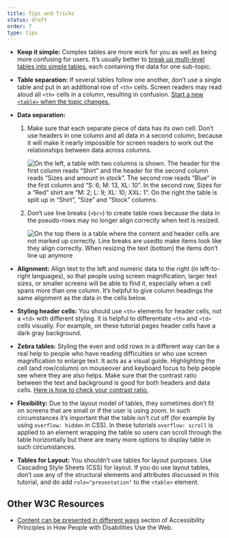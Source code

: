 ```yaml
---
title: Tips and Tricks
status: draft
order: 7
type: tips
---
```


-   **Keep it simple:** Complex tables are more work for you as well as being more confusing for users. It’s usually better to [break up multi-level tables into simple tables](multi-level.html#split-up-multi-level-tables), each containing the data for one sub-topic.

-   **Table separation:** If several tables follow one another, don’t use a single table and put in an additional row of `<th>` cells. Screen readers may read aloud all `<th>` cells in a column, resulting in confusion. [Start a new `<table>` when the topic changes.](multi-level.html#split-up-multi-level-tables)

-   **Data separation:** 

    1.  Make sure that each separate piece of data has its own cell. Don’t use headers in one column and all data in a second column, because it will make it nearly impossible for screen readers to work out the relationships between data across columns.
    
        ![On the left, a table with two columns is shown. The header for the first column reads “Shirt” and the header for the second column reads “Sizes and amount in stock”. The second row reads “Blue” in the first column and “S: 6; M: 13, XL: 10”. In the second row, Sizes for a “Red” shirt are “M: 2; L: 9; XL: 10; XXL: 1”. On the right the table is split up in “Shirt”, “Size” and “Stock” columns.](headers-in-one-column-all-data-in-second.png)

    2. Don‘t use line breaks (`<br>`) to create table rows because the data in the pseudo-rows may no longer align correctly when text is resized.
    
         ![On the top there is a table where the content and header cells are not marked up correctly. Line breaks are usedto make items look like they align correctly. When resizing the text (bottom) the items don’t line up anymore](table-text-resize.png)

-   **Alignment:** Align text to the left and numeric data to the right (in left-to-right languages), so that people using screen magnification, larger text sizes, or smaller screens will be able to find it, especially when a cell spans more than one column. It’s  helpful to give column headings the same alignment as the data in the cells below.

-   **Styling header cells:** You should use `<th>` elements for header cells, not a `<td>` with different styling. It is helpful to differentiate `<th>` and `<td>` cells visually. For example, on these tutorial pages header cells have a dark gray background.

-   **Zebra tables:** Styling the even and odd rows in a different way can be a real help to people who have reading difficulties or who use screen magnification to enlarge text. It acts as a visual guide. Highlighting the cell (and row/column) on mouseover and keyboard focus to help people see where they are also helps. Make sure that the contrast ratio between the text and background is good for both headers and data cells. [Here is how to check your contrast ratio.](http://www.w3.org/WAI/eval/preliminary#contrast)

-   **Flexibility:** Due to the layout model of tables, they sometimes don’t fit on screens that are small or if the user is using zoom. In such circumstances it’s important that the table isn’t cut off (for example by using `overflow: hidden` in CSS). In these tutorials `overflow: scroll` is applied to an element wrapping the table so users can scroll through the table horizontally but there are many more options to display table in such circumstances.

-   **Tables for Layout:** You shouldn’t use tables for layout purposes. Use Cascading Style Sheets (CSS) for layout. If you do use layout tables, don’t use any of the structural elements and attributes discussed in this tutorial, and do add `role="presentation"` to the `<table>` element.

## Other W3C Resources

-   [Content can be presented in different ways](http://www.w3.org/WAI/intro/people-use-web/principles#adaptable) secton of Accessibility Principles in How People with Disabilities Use the Web.
